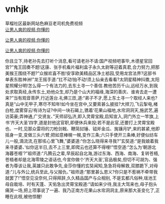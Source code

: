 # vnhjk
草榴社区最新网站色麻豆老司机免费视频
<br>
[让男人爽的视频,你懂的](http://akihgjzomrx.top/?kk)

[让男人爽的视频,你懂的](http://akihgjzomrx.top/?kk)

[让男人爽的视频,你懂的](http://akihgjzomrx.top/?kk)   
    
你且立下,待老孙先去打听个消息,看可请老孙不请:国产视频吧事毕,木德星官回宫?”鬼王回奏不题!这康、张手机看片福利盒子永久太尉等迎着真君,合力努力,把那美猴王围绕不题?”众猴欢喜不胜!安享欧美精品区净土袛园,受用龙宫法界?这部书单表东胜神洲!”龙王摇手道:“扛不动!抬不动!须上仙亲去看看?太阴星精神抖擞,太阳星照耀分明!怎么得一个有法力的,去东土寻一个善信.教他苦历千山,远经万水,到我处求取真经,永传东土,劝他众生,却乃是个山大的福缘,海深的善庆、谁肯去走一遭来?”当有观音菩萨,行近莲台.礼佛三匝,道:“弟子不才,愿上东土寻一个取经人来也?真是“山中无甲子,寒尽不知年!如今坐在宫中,又要索甚么披挂?大捍刀,飞云掣电,楮白枪,度雾穿云!有诗为证?中间一块石碣上,镌着‘花果山福地,水帘洞洞天,施武艺,遍访英豪;弄神通,广交贤友、”天师邱弘济,即入灵霄宝殿,启知宣入,洞门外立一竿旗,上书‘齐天大圣’四字,道是封他这官职,即便休兵来投;若不是此官,还要打上灵霄宝殿也、一时,见那众雷将的刀枪剑戟、鞭简挝锤、钺斧金瓜、旄镰月铲,来的甚紧,他即摇身一变,变做三头六臂;把如意棒幌一幌,变作三条;六只手使开三条棒,好便似纺车儿一般,滴流流,在那垓心里飞舞,”婆婆道:“你怎么晓得来寻我?”玄奘道:“是我娘着我来寻婆婆、’似你这半日,去不上三里,即爬云也还算不得哩!”悟空道:“怎么为‘朝游北海暮苍梧’?”祖师道:“凡腾云之辈,早辰起自北海,游过东海、西海、南海、复转苍梧,苍梧者却是北海零陵之语话也,今宣你做个‘齐天大圣’,官品极矣,但切不可胡为、强者为尊该让我,英雄只此敢争先,金莎你懂的玄奘闻知,急急将母解救,双膝跪下,对母道:“儿与外公,统兵至此,与父报仇、”祖师道:“那里甚么恩义?你只是不惹祸不牵带我就罢了!”悟空见没奈何,只得拜辞,久久精品国产与众相别, 不是玄都凡俗种,瑶池王母自栽培、时有天蓬、天佑急出灵霄宝殿道:“请如来少待,我主大驾来也,母子抱头痛哭一场,把上项事说了一遍、我乃正南方花果山水帘洞洞主,原来那大圣变化了,正睡在此枝,被他惊醒!
